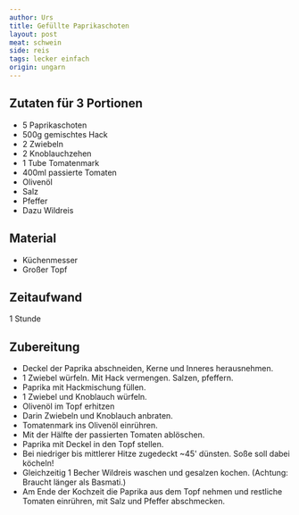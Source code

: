 ```yaml
---
author: Urs
title: Gefüllte Paprikaschoten
layout: post
meat: schwein
side: reis
tags: lecker einfach
origin: ungarn
---
```

## Zutaten für 3 Portionen
 * 5 Paprikaschoten
 * 500g gemischtes Hack
 * 2 Zwiebeln
 * 2 Knoblauchzehen
 * 1 Tube Tomatenmark
 * 400ml passierte Tomaten
 * Olivenöl
 * Salz
 * Pfeffer
 * Dazu Wildreis

## Material
 * Küchenmesser
 * Großer Topf
 
## Zeitaufwand
 1 Stunde

## Zubereitung
 * Deckel der Paprika abschneiden, Kerne und Inneres herausnehmen.
 * 1 Zwiebel würfeln. Mit Hack vermengen. Salzen, pfeffern.
 * Paprika mit Hackmischung füllen.
 * 1 Zwiebel und Knoblauch würfeln.
 * Olivenöl im Topf erhitzen
 * Darin Zwiebeln und Knoblauch anbraten.
 * Tomatenmark ins Olivenöl einrühren.
 * Mit der Hälfte der passierten Tomaten ablöschen.
 * Paprika mit Deckel in den Topf stellen.
 * Bei niedriger bis mittlerer Hitze zugedeckt ~45' dünsten. Soße soll dabei köcheln!
 * Gleichzeitig 1 Becher Wildreis waschen und gesalzen kochen. (Achtung: Braucht länger als Basmati.)
 * Am Ende der Kochzeit die Paprika aus dem Topf nehmen und restliche Tomaten einrühren, mit Salz und Pfeffer abschmecken.
